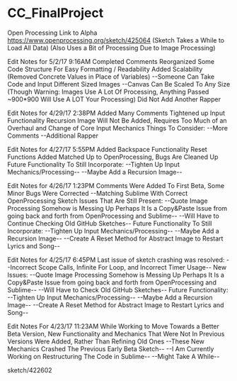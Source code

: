 # CC_FinalProject


Open Processing Link to Alpha
https://www.openprocessing.org/sketch/425064
(Sketch Takes a While to Load All Data)
(Also Uses a Bit of Processing Due to Image Processing)

Edit Notes for 5/2/17 9:16AM
Completed Comments
Reorganized Some Code Structure For Easy Formatting / Readability
Added Scalability (Removed Concrete Values in Place of Variables)
--Someone Can Take Code and Input Different Sized Images
--Canvas Can Be Scaled To Any Size (Though Warning: Images Use A Lot Of Processing, Anything Passed ~900*900 Will Use A LOT Your Processing)
Did Not Add Another Rapper

Edit Notes for 4/29/17 2:38PM
Added Many Comments
Tightened up Input Functionality
Recursion Image Will Not Be Added, Requires Too Much of an Overhaul and Change of Core Input Mechanics
Things To Consider:
--More Comments
--Additional Rapper

Edit Notes for 4/27/17 5:55PM
Added Backspace Functionality
Reset Functions Added
Matched Up to OpenProcessing, Bugs Are Cleaned Up
Future Functionality To Still Incorporate:
--Tighten Up Input Mechanics/Processing--
--Maybe Add a Recursion Image--

Edit Notes for 4/26/17 1:23PM
Comments Were Added To First Beta,
Some Minor Bugs Were Corrected
--Matching Sublime With Correct OpenProcessing Sketch
Issues That Are Still Present:
--Quote Image Processing Somehow is Messing Up Perhaps It Is a Copy&Paste Issue
from going back and forth from OpenProcessing and Sublime--
--Will Have to Continue Checking Old GitHub Sketches--
Future Functionality To Still Incorporate:
--Tighten Up Input Mechanics/Processing--
--Maybe Add a Recursion Image--
--Create A Reset Method for Abstract Image to Restart Lyrics and Song--

Edit Notes for 4/25/17 6:45PM
Last issue of sketch crashing was resolved:
--Incorrect Scope Calls, Infinite For Loop, and Incorrect Timer Usage--
New Issues:
--Quote Image Processing Somehow is Messing Up Perhaps It Is a Copy&Paste Issue
from going back and forth from OpenProcessing and Sublime--
--Will Have to Check Old GitHub Sketches--
Future Functionality:
--Tighten Up Input Mechanics/Processing--
--Maybe Add a Recursion Image--
--Create A Reset Method for Abstract Image to Restart Lyrics and Song--

Edit Notes For 4/23/17 11:23AM
While Working to Move Towards a Better Beta Version,
New Functionality and Mechanics That Were Not 
In Previous Versions Were Added, Rather Than Refining Old Ones
--These New Mechanics Crashed The Previous Early Beta Sketch--
--I Am Currently Working on Restructuring The Code in Sublime--
--Might Take A While--


sketch/422602
